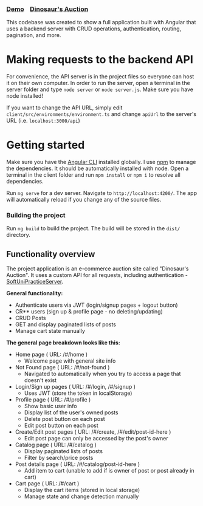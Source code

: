 ### [Demo](https://angularsoftuniproject.web.app)&nbsp;&nbsp;&nbsp;&nbsp;[Dinosaur's Auction](https://github.com/stefan-petrov1/AngularProject)

This codebase was created to show a full application built with Angular that uses a backend server with CRUD operations, authentication, routing, pagination, and more.

# Making requests to the backend API

For convenience, the API server is in the project files so everyone can host it on their own computer. In order to run the server, open a terminal in the server folder and type `node server` or `node server.js`. Make sure you have node installed!

If you want to change the API URL, simply edit `client/src/environments/environment.ts` and change `apiUrl` to the server's URL (i.e. `localhost:3000/api`)

# Getting started

Make sure you have the [Angular CLI](https://github.com/angular/angular-cli#installation) installed globally. I use [npm](https://www.npmjs.com/) to manage the dependencies. It should be automatically installed with node. Open a terminal in the client folder and run `npm install` or `npm i` to resolve all dependencies.

Run `ng serve` for a dev server. Navigate to `http://localhost:4200/`. The app will automatically reload if you change any of the source files.

### Building the project

Run `ng build` to build the project. The build will be stored in the `dist/` directory.

## Functionality overview

The project application is an e-commerce auction site called "Dinosaur's Auction". It uses a custom API for all requests, including authentication - [SoftUniPracticeServer](https://github.com/softuni-practice-server/softuni-practice-server).

**General functionality:**

- Authenticate users via JWT (login/signup pages + logout button)
- CR\*\* users (sign up & profile page - no deleting/updating)
- CRUD Posts
- GET and display paginated lists of posts
- Manage cart state manually

**The general page breakdown looks like this:**

- Home page ( URL: /#/home )
  - Welcome page with general site info
- Not Found page ( URL: /#/not-found )
  - Navigated to automatically when you try to access a page that doesn't exist
- Login/Sign up pages ( URL: /#/login, /#/signup )
  - Uses JWT (store the token in localStorage)
- Profile page ( URL: /#/profile )
  - Show basic user info
  - Display list of the user's owned posts
  - Delete post button on each post
  - Edit post button on each post
- Create/Edit post pages ( URL: /#/create, /#/edit/post-id-here )
  - Edit post page can only be accessed by the post's owner
- Catalog page ( URL: /#/catalog )
  - Display paginated lists of posts
  - Filter by search/price posts
- Post details page ( URL: /#/catalog/post-id-here )
  - Add item to cart (unable to add if is owner of post or post already in cart)
- Cart page ( URL: /#/cart )
  - Display the cart items (stored in local storage)
  - Manage state and change detection manually

